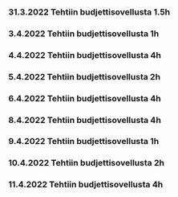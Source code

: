 ### 31.3.2022 Tehtiin budjettisovellusta 1.5h
 
### 3.4.2022 Tehtiin budjettisovellusta 1h

### 4.4.2022 Tehtiin budjettisovellusta 4h

### 5.4.2022 Tehtiin budjettisovellusta 2h

### 6.4.2022 Tehtiin budjettisovellusta 4h

### 8.4.2022 Tehtiin budjettisovellusta 4h

### 9.4.2022 Tehtiin budjettisovellusta 1h

### 10.4.2022 Tehtiin budjettisovellusta 2h

### 11.4.2022 Tehtiin budjettisovellusta 4h
